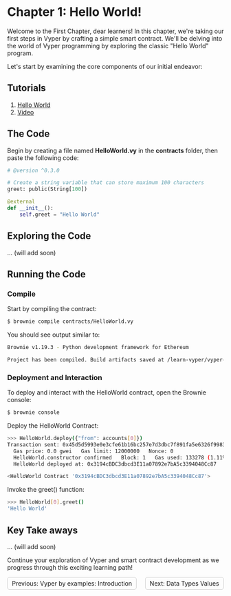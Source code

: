 
# Chapter 1: Hello World!

Welcome to the First Chapter, dear learners! In this chapter, we're taking our first steps in Vyper by crafting a simple smart contract. We'll be delving into the world of Vyper programming by exploring the classic "Hello World" program.

Let's start by examining the core components of our initial endeavor:

## Tutorials

1. [Hello World](https://vyper-by-example.org/hello-world/) 
2. [Video](https://youtu.be/-kZpEmNnzyE)

## The Code

Begin by creating a file named **HelloWorld.vy** in the **contracts** folder, then paste the following code:

```python
# @version ^0.3.0

# Create a string variable that can store maximum 100 characters
greet: public(String[100])

@external
def __init__():
    self.greet = "Hello World"
```

## Exploring the Code

... (will add soon)


## Running the Code


### Compile

Start by compiling the contract:


```sh
$ brownie compile contracts/HelloWorld.vy
```

You should see output similar to:


```sh
Brownie v1.19.3 - Python development framework for Ethereum

Project has been compiled. Build artifacts saved at /learn-vyper/vyper-by-examples/build/contracts
```

### Deployment and Interaction

To deploy and interact with the HelloWorld contract, open the Brownie console:

```sh
$ brownie console
```

Deploy the HelloWorld Contract:


```sh
>>> HelloWorld.deploy({"from": accounts[0]})
Transaction sent: 0x45d5d5993e0e3cfe61b16bc257e7d3dbc7f891fa5e6326f998376143cd04197c
  Gas price: 0.0 gwei   Gas limit: 12000000   Nonce: 0
  HelloWorld.constructor confirmed   Block: 1   Gas used: 133278 (1.11%)
  HelloWorld deployed at: 0x3194cBDC3dbcd3E11a07892e7bA5c3394048Cc87

<HelloWorld Contract '0x3194cBDC3dbcd3E11a07892e7bA5c3394048Cc87'>
```

Invoke the greet() function:

```sh
>>> HelloWorld[0].greet()
'Hello World'
```

## Key Take aways

... (will add soon)


Continue your exploration of Vyper and smart contract development as we progress through this exciting learning path!

<div style="display: flex; justify-content: space-between;">
    <a style="text-decoration: none; padding: 5px 10px; border: 1px solid #ccc; border-radius: 5px; float: left;" href="/vyper-by-examples/README.md">Previous: Vyper by examples: Introduction</a>
    <a style="text-decoration: none; padding: 5px 10px; border: 1px solid #ccc; border-radius: 5px; float: right;" href="/vyper-by-examples/docs/">Next: Data Types Values</a>
</div>